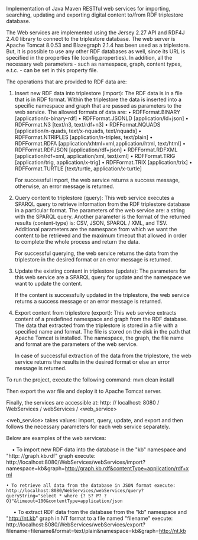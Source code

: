 Implementation of Java Maven RESTful web services for importing, searching, updating and exporting digital content 
to/from RDF triplestore database.

The Web services are implemented using the Jersey 2.27 API and RDF4J 2.4.0 library to connect to the triplestore database.
The web server is Apache Tomcat 8.0.53 and Blazegraph 2.1.4 has been used as a triplestore. But, it is possible to use any 
other RDF databases as well, since its URL is specified in the properties file (config.properties). 
In addition, all the necessary web parameters - such as namespace, graph, content types, e.t.c. - can be set in this 
property file.

The operations that are provided to RDF data are:

1)  Insert new RDF data into triplestore (import): The RDF data is in a file that is in RDF format. 
Within the triplestore the data is inserted into a specific namespace and graph that are passed as parameters 
to the web service.
The allowed formats of data are:
    • RDFFormat.BINARY	    [application/x-binary-rdf]
    • RDFFormat.JSONLD		[application/ld+json]
    • RDFFormat.N3		    [text/n3, text/rdf+n3]
    • RDFFormat.NQUADS	    [application/n-quads, text/x-nquads, text/nquads]
    • RDFFormat.NTRIPLES	[application/n-triples, text/plain]
    • RDFFormat.RDFA		[application/xhtml+xml,application/html, text/html]
    • RDFFormat.RDFJSON	    [application/rdf+json]
    • RDFFormat.RDFXML	    [application/rdf+xml, application/xml, text/xml]
    • RDFFormat.TRIG		[application/trig, application/x-trig]
    • RDFFormat.TRIX		[application/trix]
    • RDFFormat.TURTLE	    [text/turtle, application/x-turtle]

    For successful import, the web service returns a success message, otherwise, an error message is returned.

2) Query content to triplestore (query): This web service executes a SPARQL query to retrieve information from the RDF
triplestore database in a particular format. The parameters of the web service are: a string  with the  SPARQL query. 
Another parameter is the format of the returned results (content-type) is: CSV, JSON, SPARQL / XML, and TSV. 
Additional parameters are the namespace from which we want the content to be retrieved and the maximum timeout that allowed 
in order to complete the whole process and return the data. 

    For successful querying, the web service returns the data from the triplestore in the desired format or an error message 
    is returned.


3) Update the existing content in triplestore (update): The parameters for this web service are a SPARQL query for update 
and the namespace we want to update the content. 

    If the content is successfully updated in the triplestore, the web service returns a success message or an error message 
    is returned.


4) Export content from triplestore (export): This web service extracts content of a predefined namespace and graph from 
the RDF database. The data that extracted from the triplestore is stored in a file with a specified name and format. The
file is stored on the disk in the path that Apache Tomcat is installed. The namespace, the graph, the file name and format
are the parameters of the web service. 

    In case of successful extraction of the data from the triplestore, the web service returns the results in the desired 
    format or else an error message is returned.
    
    
To run the project, execute the following command: mvn clean install

Then export the war file and deploy it to Apache Tomcat server.

Finally, the services are accessible at: http: // localhost: 8080 / WebServices / webServices / <web_service>

<web_service> takes values: import, query, update, and export
and then follows the necessary parameters for each web service separately.

Below are examples of the web services:

    • To import new RDF data into the database in the "kb" namespace and "http: //graph.kb.rdf" graph execute:
    http://localhost:8080/WebServices/webServices/import?namespace=kb&graph=http://graph.kb.rdf&contentType=application/rdf+xml

    • To retrieve all data from the database in JSON format execute: 
    http://localhost:8080/WebServices/webServices/query?queryString="select * where {? S? P? ?O}"&timeout=100&contentType=application/json

     • To extract RDF data from the database from the "kb" namespace and "http://nt.kb" graph in 
     NT format to a file named "filename" execute:
     http://localhost:8080/WebServices/webServices/export?filename=filename&format=text/plain&namespace=kb&graph=http://nt.kb
